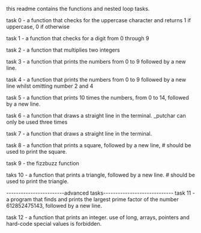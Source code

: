 this readme contains the functions and nested loop tasks.

task 0 - a function that checks for the uppercase character and returns 1 if uppercase, 0 if otherwise

task 1 - a function that checks for a digit from 0 through 9

task 2 - a function that multiplies two integers

task 3 - a function that prints the numbers from 0 to 9 followed by a new line.

task 4 - a function that prints the numbers from 0 to 9 followed by a new line whilst omitting number 2 and 4

task 5 - a function that prints 10 times the numbers, from 0 to 14, followed by a new line.

task 6 -  a function that draws a straight line in the terminal. _putchar can only be used three times 

task 7 -  a function that draws a straight line in the terminal.

task 8 -  a function that prints a square, followed by a new line, # should be used to print the square.

task 9 - the fizzbuzz function 

taks 10 -  a function that prints a triangle, followed by a new line. # should be used to print the triangle.

------------------------advanced tasks-----------------------------
task 11 - a program that finds and prints the largest prime factor of the number 612852475143, followed by a new line.

task 12 - a function that prints an integer. use of long, arrays, pointers and hard-code special values is forbidden.
